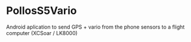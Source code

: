 # PollosS5Vario
Android aplication to send GPS + vario from the phone sensors to a flight computer (XCSoar / LK8000)
